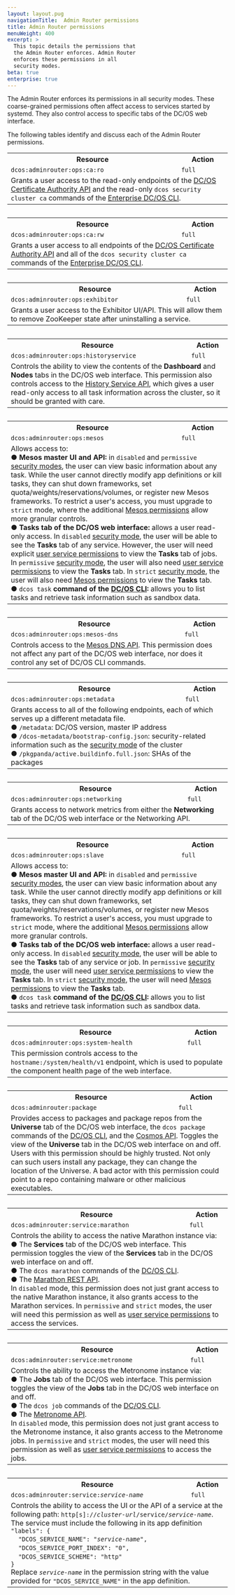 ```yaml
---
layout: layout.pug
navigationTitle:  Admin Router permissions
title: Admin Router permissions
menuWeight: 400
excerpt: >
  This topic details the permissions that
  the Admin Router enforces. Admin Router
  enforces these permissions in all
  security modes.
beta: true
enterprise: true
---
```



The Admin Router enforces its permissions in all security modes. These coarse-grained permissions often affect access to services started by systemd. They also control access to specific tabs of the DC/OS web interface.

The following tables identify and discuss each of the Admin Router permissions. 


<table class="table" STYLE="margin-bottom: 30px;">
  <tr>
    <th>
      Resource
    </th>
    <th>
      Action
    </th>
  </tr>
  <tr>
    <td>
      <code>dcos:adminrouter:ops:ca:ro</code>
    </td>
    <td>
      <code>full</code>
    </td>
  </tr>
  <tr>
    <td colspan="2">
    Grants a user access to the read-only endpoints of the <a href="/1.8/administration/tls-ssl/ent/#api">DC/OS Certificate Authority API</a> and the read-only <code>dcos security cluster ca</code> commands of the <a href="/1.8/usage/cli/enterprise-cli/">Enterprise DC/OS CLI</a>.
    </td>
  </tr>
</table>


<table class="table" STYLE="margin-bottom: 30px;">
  <tr>
    <th>
      Resource
    </th>
    <th>
      Action
    </th>
  </tr>
  <tr>
    <td>
      <code>dcos:adminrouter:ops:ca:rw</code>
    </td>
    <td>
      <code>full</code>
    </td>
  </tr>
  <tr>
    <td colspan="2">
    Grants a user access to all endpoints of the <a href="/1.8/administration/tls-ssl/ent/#api">DC/OS Certificate Authority API</a> and all of the <code>dcos security cluster ca</code> commands of the <a href="/1.8/usage/cli/enterprise-cli/">Enterprise DC/OS CLI</a>.
    </td>
  </tr>
</table>

<table class="table" STYLE="margin-bottom: 30px;">
  <tr>
    <th>
      Resource
    </th>
    <th>
      Action
    </th>
  </tr>
  <tr>
    <td>
      <code>dcos:adminrouter:ops:exhibitor</code>
    </td>
    <td>
      <code>full</code>
    </td>
  </tr>
  <tr>
    <td colspan="2">
     Grants a user access to the Exhibitor UI/API. This will allow them to remove ZooKeeper state after uninstalling a service.
    </td>
  </tr>
</table>


<table class="table" STYLE="margin-bottom: 30px;">
  <tr>
    <th>
      Resource
    </th>
    <th>
      Action
    </th>
  </tr>
  <tr>
    <td>
      <code>dcos:adminrouter:ops:historyservice</code>
    </td>
    <td>
      <code>full</code>
    </td>
  </tr>
  <tr>
    <td colspan="2">
     Controls the ability to view the contents of the <b>Dashboard</b> and <b>Nodes</b> tabs in the DC/OS web interface. This permission also controls access to the <a href="http://mesos.apache.org/documentation/latest/endpoints/slave/state/">History Service API</a>, which gives a user read-only access to all task information across the cluster, so it should be granted with care.
    </td>
  </tr>
</table>

<table class="table" STYLE="margin-bottom: 30px;">
  <tr>
    <th>
      Resource
    </th>
    <th>
      Action
    </th>
  </tr>
  <tr>
    <td>
      <code>dcos:adminrouter:ops:mesos</code>
    </td>
    <td>
      <code>full</code>
    </td>
  </tr>
  <tr>
    <td colspan="2">
     Allows access to:<br/>
      &#x25cf; <b>Mesos master UI and API:</b> in <code>disabled</code> and <code>permissive</code> <a href="/1.8/administration/installing/ent/custom/configuration-parameters/#security">security modes</a>, the user can view basic information about any task. While the user cannot directly modify app definitions or kill tasks, they can shut down frameworks, set quota/weights/reservations/volumes, or register new Mesos frameworks. To restrict a user's access, you must upgrade to <code>strict</code> mode, where the additional <a href="/1.8/administration/id-and-access-mgt/permissions/master-agent-perms/">Mesos permissions</a> allow more granular controls.<br/>
      &#x25cf; <b>Tasks tab of the DC/OS web interface:</b> allows a user read-only access. In <code>disabled</code> <a href="/1.8/administration/installing/ent/custom/configuration-parameters/#security">security mode</a>, the user will be able to see the <b>Tasks</b> tab of any service. However, the user will need explicit <a href="/1.8/administration/id-and-access-mgt/permissions/user-service-perms/#metronome">user service permissions</a> to view the <b>Tasks</b> tab of jobs. In <code>permissive</code> <a href="/1.8/administration/installing/ent/custom/configuration-parameters/#security">security mode</a>, the user will also need <a href="/1.8/administration/id-and-access-mgt/permissions/user-service-perms/">user service permissions</a> to view the <b>Tasks</b> tab. In <code>strict</code> <a href="/1.8/administration/installing/ent/custom/configuration-parameters/#security">security mode</a>, the user will also need <a href="/1.8/administration/id-and-access-mgt/permissions/master-agent-perms/">Mesos permissions</a> to view the <b>Tasks</b> tab.<br/>
      &#x25cf; <code>dcos task</code> <b>command of the <a href="https://docs.mesosphere.com/1.8/usage/cli/command-reference/#scrollNav-10">DC/OS CLI</a>:</b> allows you to list tasks and retrieve task information such as sandbox data.
    </td>
  </tr>
</table>

<table class="table" STYLE="margin-bottom: 30px;">
  <tr>
    <th>
      Resource
    </th>
    <th>
      Action
    </th>
  </tr>
  <tr>
    <td>
      <code>dcos:adminrouter:ops:mesos-dns</code>
    </td>
    <td>
      <code>full</code>
    </td>
  </tr>
  <tr>
    <td colspan="2">
     Controls access to the <a href="/1.8/usage/service-discovery/mesos-dns/mesos-dns-api/">Mesos DNS API</a>. This permission does not affect any part of the DC/OS web interface, nor does it control any set of DC/OS CLI commands.
    </td>
  </tr>
</table>


<table class="table" STYLE="margin-bottom: 30px;">
  <tr>
    <th>
      Resource
    </th>
    <th>
      Action
    </th>
  </tr>
  <tr>
    <td>
      <code>dcos:adminrouter:ops:metadata</code>
    </td>
    <td>
      <code>full</code>
    </td>
  </tr>
  <tr>
    <td colspan="2">
     Grants access to all of the following endpoints, each of which serves up a different metadata file.<br/>
     &#x25cf; <code>/metadata</code>: DC/OS version, master IP address<br/>
     &#x25cf; <code>/dcos-metadata/bootstrap-config.json</code>: security-related information such as the <a href="/1.8/administration/installing/ent/custom/configuration-parameters/#security">security mode</a> of the cluster<br/>
     &#x25cf; <code>/pkgpanda/active.buildinfo.full.json</code>: SHAs of the packages
    </td>
  </tr>
</table>

<table class="table" STYLE="margin-bottom: 30px;">
  <tr>
    <th>
      Resource
    </th>
    <th>
      Action
    </th>
  </tr>
  <tr>
    <td>
      <code>dcos:adminrouter:ops:networking</code>
    </td>
    <td>
      <code>full</code>
    </td>
  </tr>
  <tr>
    <td colspan="2">
     Grants access to network metrics from either the <b>Networking</b> tab of the DC/OS web interface or the Networking API.
    </td>
  </tr>
</table>

<table class="table" STYLE="margin-bottom: 30px;">
  <tr>
    <th>
      Resource
    </th>
    <th>
      Action
    </th>
  </tr>
  <tr>
    <td>
      <code>dcos:adminrouter:ops:slave</code>
    </td>
    <td>
      <code>full</code>
    </td>
  </tr>
  <tr>
    <td colspan="2">
     Allows access to:<br/>
      &#x25cf; <b>Mesos master UI and API:</b> in <code>disabled</code> and <code>permissive</code> <a href="/1.8/administration/installing/ent/custom/configuration-parameters/#security">security modes</a>, the user can view basic information about any task. While the user cannot directly modify app definitions or kill tasks, they can shut down frameworks, set quota/weights/reservations/volumes, or register new Mesos frameworks. To restrict a user's access, you must upgrade to <code>strict</code> mode, where the additional <a href="/1.8/administration/id-and-access-mgt/permissions/master-agent-perms/">Mesos permissions</a> allow more granular controls.<br/>
      &#x25cf; <b>Tasks tab of the DC/OS web interface:</b> allows a user read-only access. In <code>disabled</code> <a href="/1.8/administration/installing/ent/custom/configuration-parameters/#security">security mode</a>, the user will be able to see the <b>Tasks</b> tab of any service or job. In <code>permissive</code> <a href="/1.8/administration/installing/ent/custom/configuration-parameters/#security">security mode</a>, the user will need <a href="/1.8/administration/id-and-access-mgt/permissions/user-service-perms/">user service permissions</a> to view the <b>Tasks</b> tab. In <code>strict</code> <a href="/1.8/administration/installing/ent/custom/configuration-parameters/#security">security mode</a>, the user will need <a href="/1.8/administration/id-and-access-mgt/permissions/master-agent-perms/">Mesos permissions</a> to view the <b>Tasks</b> tab.<br/>
      &#x25cf; <code>dcos task</code> <b>command of the <a href="https://docs.mesosphere.com/1.8/usage/cli/command-reference/#scrollNav-10">DC/OS CLI</a>:</b> allows you to list tasks and retrieve task information such as sandbox data. 
    </td>
  </tr>
</table>

<table class="table" STYLE="margin-bottom: 30px;">
  <tr>
    <th>
      Resource
    </th>
    <th>
      Action
    </th>
  </tr>
  <tr>
    <td>
      <code>dcos:adminrouter:ops:system-health</code>
    </td>
    <td>
      <code>full</code>
    </td>
  </tr>
  <tr>
    <td colspan="2">
     This permission controls access to the <code>hostname:<adminrouter_port>/system/health/v1</code> endpoint, which is used to populate the component health page of the web interface.
    </td>
  </tr>
</table>

<table class="table" STYLE="margin-bottom: 30px;">
  <tr>
    <th>
      Resource
    </th>
    <th>
      Action
    </th>
  </tr>
  <tr>
    <td>
      <code>dcos:adminrouter:package</code>
    </td>
    <td>
      <code>full</code>
    </td>
  </tr>
  <tr>
    <td colspan="2">
     Provides access to packages and package repos from the <b>Universe</b> tab of the DC/OS web interface, the <code>dcos package</code> commands of the <a href="/1.8/usage/cli/">DC/OS CLI</a>, and the <a href="https://github.com/dcos/cosmos/blob/master/README.md">Cosmos API</a>. Toggles the view of the <b>Universe</b> tab in the DC/OS web interface on and off. Users with this permission should be highly trusted. Not only can such users install any package, they can change the location of the Universe. A bad actor with this permission could point to a repo containing malware or other malicious executables. 
    </td>
  </tr>
</table>

<table class="table" STYLE="margin-bottom: 30px;">
  <tr>
    <th>
      Resource
    </th>
    <th>
      Action
    </th>
  </tr>
  <tr>
    <td>
      <code>dcos:adminrouter:service:marathon</code>
    </td>
    <td>
      <code>full</code>
    </td>
  </tr>
  <tr>
    <td colspan="2">
     Controls the ability to access the native Marathon instance via:<br/>
     &#x25cf; The <b>Services</b> tab of the DC/OS web interface. This permission toggles the view of the <b>Services</b> tab in the DC/OS web interface on and off.<br/>
     &#x25cf; The <code>dcos marathon</code> commands of the <a href="/1.8/usage/cli/">DC/OS CLI</a>.<br/>
     &#x25cf; The <a href="/1.8/usage/managing-services/rest-api/">Marathon REST API</a>.<br/>
     In <code>disabled</code> mode, this permission does not just grant access to the native Marathon instance, it also grants access to the Marathon services. In <code>permissive</code> and <code>strict</code> modes, the user will need this permission as well as <a href="/1.8/administration/id-and-access-mgt/permissions/user-service-perms/#marathon">user service permissions</a> to access the services.
    </td>
  </tr>
</table>

<table class="table" STYLE="margin-bottom: 30px;">
  <tr>
    <th>
      Resource
    </th>
    <th>
      Action
    </th>
  </tr>
  <tr>
    <td>
      <code>dcos:adminrouter:service:metronome</code>
    </td>
    <td>
      <code>full</code>
    </td>
  </tr>
  <tr>
    <td colspan="2">
     Controls the ability to access the Metronome instance via:<br/>
     &#x25cf; The <b>Jobs</b> tab of the DC/OS web interface. This permission toggles the view of the <b>Jobs</b> tab in the DC/OS web interface on and off.<br/>
     &#x25cf; The <code>dcos job</code> commands of the <a href="/1.8/usage/cli/">DC/OS CLI</a>.<br/>
     &#x25cf; The <a href="/1.8/usage/managing-services/rest-api/">Metronome API</a>.<br/>
     In <code>disabled</code> mode, this permission does not just grant access to the Metronome instance, it also grants access to the Metronome jobs. In <code>permissive</code> and <code>strict</code> modes, the user will need this permission as well as <a href="/1.8/administration/id-and-access-mgt/permissions/user-service-perms/#metronome">user service permissions</a> to access the jobs.
    </td>
  </tr>
</table>


<table class="table" STYLE="margin-bottom: 30px;">
  <tr>
    <th>
      Resource
    </th>
    <th>
      Action
    </th>
  </tr>
  <tr>
    <td>
      <code>dcos:adminrouter:service:<i>service-name</i></code>
    </td>
    <td>
      <code>full</code>
    </td>
  </tr>
  <tr>
    <td colspan="2">
     Controls the ability to access the UI or the API of a service at the following path: <code>http[s]://<i>cluster-url</i>/service/<i>service-name</i></code>. The service must include the following in its app definition<br/>
      <code>"labels": {</code><br/>
      &nbsp;&nbsp;&nbsp;&nbsp;<code>"DCOS_SERVICE_NAME": "<i>service-name</i>",</code><br/>
      &nbsp;&nbsp;&nbsp;&nbsp;<code>"DCOS_SERVICE_PORT_INDEX": "0",</code><br/>
      &nbsp;&nbsp;&nbsp;&nbsp;<code>"DCOS_SERVICE_SCHEME": "http"</code><br/>
      <code>}</code><br/>
      Replace <code><i>service-name</i></code> in the permission string with the value provided for <code>"DCOS_SERVICE_NAME"</code> in the app definition.
    </td>
  </tr>
</table>



